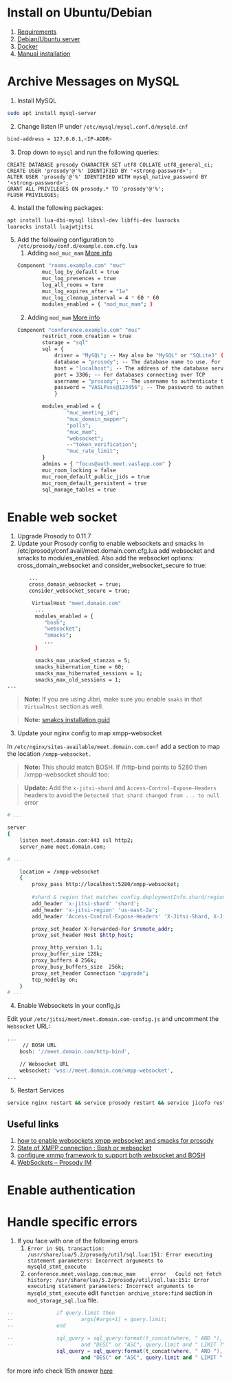 # Install on Ubuntu/Debian

1. [Requirements](https://jitsi.github.io/handbook/docs/devops-guide/devops-guide-requirements)
1. [Debian/Ubuntu server](https://jitsi.github.io/handbook/docs/devops-guide/devops-guide-quickstart)
1. [Docker](https://jitsi.github.io/handbook/docs/devops-guide/devops-guide-docker)
1. [Manual installation](https://jitsi.github.io/handbook/docs/devops-guide/devops-guide-manual)

# Archive Messages on MySQL

1. Install MySQL
```bash
sudo apt install mysql-server
```
2. Change listen IP under `/etc/mysql/mysql.conf.d/mysqld.cnf`
```bash
bind-address = 127.0.0.1,<IP-ADDR>
```
3. Drop down to `mysql` and run the following queries:
```mysql
CREATE DATABASE prosody CHARACTER SET utf8 COLLATE utf8_general_ci;
CREATE USER 'prosody'@'%' IDENTIFIED BY '<strong-password>'; 
ALTER USER 'prosody'@'%' IDENTIFIED WITH mysql_native_password BY '<strong-password>';
GRANT ALL PRIVILEGES ON prosody.* TO 'prosody'@'%'; 
FLUSH PRIVILEGES;
```
4. Install the following packages:
```bash
apt install lua-dbi-mysql libssl-dev libffi-dev luarocks
luarocks install luajwtjitsi
```
5. Add the following configuration to `/etc/prosody/conf.d/example.com.cfg.lua`
	1. Adding `mod_muc_mam` [More info](https://prosody.im/doc/modules/mod_muc_mam)
	```bash
	Component "rooms.example.com" "muc"
			muc_log_by_default = true
			muc_log_presences = true
			log_all_rooms = ture
			muc_log_expires_after = "1w"
			muc_log_cleanup_interval = 4 * 60 * 60
			modules_enabled = { "mod_muc_mam"; }
	```
	2. Adding `mod_mam` [More info](https://prosody.im/doc/modules/mod_mam)
	```bash
	Component "conference.example.com" "muc"
			restrict_room_creation = true
			storage = "sql"
			sql = {
				driver = "MySQL"; -- May also be "MySQL" or "SQLite3" (case sensitive!)
				database = "prosody"; -- The database name to use. For SQLite3 this the database filename (relative to the data storage directory).
				host = "localhost"; -- The address of the database server (delete this line for Postgres)
				port = 3306; -- For databases connecting over TCP
				username = "prosody"; -- The username to authenticate to the database
				password = "VASLPass@123456"; -- The password to authenticate to the database
				}

			modules_enabled = {
					"muc_meeting_id";
					"muc_domain_mapper";
					"polls";
					"muc_mam";
					"websocket";
					--"token_verification";
					"muc_rate_limit";
			}
			admins = { "focus@auth.meet.vaslapp.com" }
			muc_room_locking = false
			muc_room_default_public_jids = true
			muc_room_default_persistent = true
			sql_manage_tables = true
	```
	
# Enable web socket 

1. Upgrade Prosody to 0.11.7
2. Update your Prosody config to enable websockets and smacks
In /etc/prosody/conf.avail/meet.domain.com.cfg.lua add websocket and smacks to modules_enabled.
Also add the websocket options: cross_domain_websocket and consider_websocket_secure to true:
```bash
       ...
       cross_domain_websocket = true;
       consider_websocket_secure = true;

        VirtualHost "meet.domain.com"
         ...
         modules_enabled = {
            "bosh";
            "websocket";
            "smacks";
            ...
         }

         smacks_max_unacked_stanzas = 5;
         smacks_hibernation_time = 60; 
         smacks_max_hibernated_sessions = 1;
         smacks_max_old_sessions = 1;
...
```
> **Note:** If you are using Jibri, make sure you enable `smaks` in that
`VirtualHost` section as well.

> **Note:** [smakcs installation guid](https://modules.prosody.im/mod_smacks)

3. Update your nginx config to map xmpp-websocket

In `/etc/nginx/sites-available/meet.domain.com.conf` add a section to
map the location `/xmpp-websocket.` 

> **Note:** This should match BOSH. If /http-bind points to 5280 then /xmpp-websocket should too:

> **Update:** Add the `x-jitsi-shard` and `Access-Control-Expose-Headers` headers to avoid the `Detected that shard changed from ... to null` error

```bash
# ...

server 
{
    listen meet.domain.com:443 ssl http2;
    server_name meet.domain.com;

# ...

    location = /xmpp-websocket
    {
        proxy_pass http://localhost:5280/xmpp-websocket;
       
        #shard & region that matches config.deploymentInfo.shard/region -  See [note 1] below
        add_header 'x-jitsi-shard' 'shard';
        add_header 'x-jitsi-region' 'us-east-2a';
        add_header 'Access-Control-Expose-Headers' 'X-Jitsi-Shard, X-Jitsi-Region';

        proxy_set_header X-Forwarded-For $remote_addr;
        proxy_set_header Host $http_host;

        proxy_http_version 1.1;
        proxy_buffer_size 128k;
        proxy_buffers 4 256k;
        proxy_busy_buffers_size  256k;
        proxy_set_header Connection "upgrade";
        tcp_nodelay on;
    }
# ...
```

4. Enable Websockets in your config.js

Edit your `/etc/jitsi/meet/meet.domain.com-config.js` and uncomment the `Websocket` URL:

```bash
...
     // BOSH URL
    bosh: '//meet.domain.com/http-bind',

    // Websocket URL
    websocket: 'wss://meet.domain.com/xmpp-websocket',
...
```

5. Restart Services

```bash
service nginx restart && service prosody restart && service jicofo restart
```

## Useful links

1. [how to enable websockets xmpp websocket and smacks for prosody](https://community.jitsi.org/t/how-to-how-to-enable-websockets-xmpp-websocket-and-smacks-for-prosody/87920)
1. [State of XMPP connection : Bosh or websocket](https://community.jitsi.org/t/state-of-xmpp-connection-bosh-or-websocket/79721)
1. [configure xmmp framework to support both websocket and BOSH](https://community.jitsi.org/t/jitsi-dev-configure-xmmp-framework-to-support-both-websocket-and-bosh/10258)
1. [WebSockets – Prosody IM](https://prosody.im/doc/websocket)

# Enable authentication


# Handle specific errors

1. If you face with one of the following errors
	1. `Error in SQL transaction: /usr/share/lua/5.2/prosody/util/sql.lua:151: Error executing statement parameters: Incorrect arguments to mysqld_stmt_execute`
	1. `conference.meet.vaslapp.com:muc_mam     error   Could not fetch history: /usr/share/lua/5.2/prosody/util/sql.lua:151: Error executing statement parameters: Incorrect arguments to mysqld_stmt_execute`
edit `function archive_store:find` section in `mod_storage_sql.lua`
file.
```lua
--              if query.limit then
--                      args[#args+1] = query.limit;
--              end

--              sql_query = sql_query:format(t_concat(where, " AND "), query.reverse
--                      and "DESC" or "ASC", query.limit and " LIMIT ?" or "");
                sql_query = sql_query:format(t_concat(where, " AND "), query.reverse
                        and "DESC" or "ASC", query.limit and " LIMIT " .. query.limit or "");

```
for more info check 15th answer [here](https://issues.prosody.im/1639)
